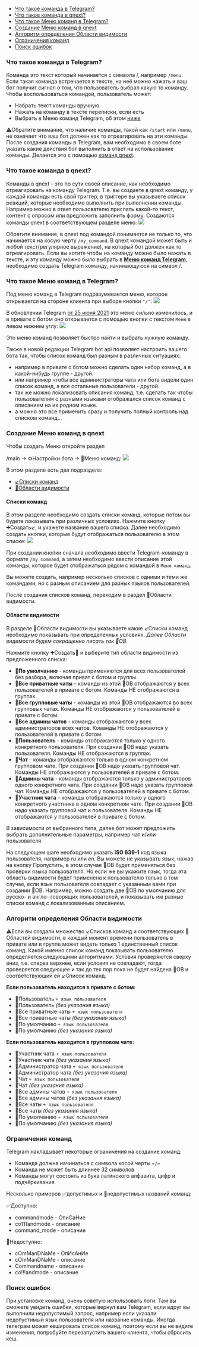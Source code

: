* [Что такое команда в Telegram?](#что-такое-команда-в-telegram?)
* [Что такое команда в qnext?](#что-такое-команда-в-qnext?)
* [Что такое Меню команд в Telegram?](#что-такое-меню-команд-в-telegram?)
* [Создание Меню команд в qnext](#создание-меню-команд-в-qnext)
* [Алгоритм определения Области видимости](#алгоритм-определения-области-видимости)
* [Ограничения команд](#ограничения-команд)
* [Поиск ошибок](#поиск-ошибок)
### Что такое команда в Telegram?

Команда это текст который начинается с символа /, например `/menu`. Если такая команда встречается в тексте, на неё можно нажать и ваш бот получит сигнал о том, что пользователь выбрал какую то команду. Чтобы воспользоваться командой, пользователь может:
* Набрать текст команды вручную
* Нажать на команду в тексте переписки, если есть
* Выбрать в Меню команд Telegram, об этом [ниже](#что-такое-меню-команд-в-telegram?)

⚠️Обратите внимание, что наличие команды, такой как `/start` или `/menu`, не означает что ваш бот должен как то отреагировать на эти команды. После создания команды в Telegram, вам необходимо в своем боте указать какие действия бот выполнить в ответ на использование команды. Делается это с помощью [команд qnext](#что-такое-команда-в-qnext?).
### Что такое команда в qnext?

Команды в qnext - это по сути своей описание, как необходимо отреагировать на команду Telegram. Т.е. вы создаете в qnext команду, у каждой команды есть свой триггер, в триггере вы указываете список реакций, которые необходимо выполнить при выполнении команды. Например можно в ответ пользователю прислать какой-то текст, контент с опросом или предложить заполнить форму. Создаются команды qnext в соответствующем разделе меню:
![](./1.png)

Обратите внимание, в qnext под командой понимается не только то, что начинается на косую черту `/my_command`. В qnext командой может быть и любой текст(регулярное выражение), на который бот должен как то отреагировать. Если вы хотите чтобы на команду можно было нажать в тексте, и эту команду можно было выбрать в [**Меню команд Telegram**](#что-такое-меню-команд-в-telegram?), необходимо создать Telegram команду, начинающуюся на символ /.


### Что такое Меню команд в Telegram?

Под меню команд в Telegram подразумевается меню, которое открывается на стороне клиента при выборе кнопки `"/"`:
![](./2.png)

В обновлении Telegram [от 25 июня 2021](https://core.telegram.org/bots/api#june-25-2021) это меню сильно изменилось, и в привате с ботом оно открывается с помощью кнопки с текстом `Меню` в левом нижнем углу:
![](./3.jpg)

Это меню команд позволяет быстро найти и выбрать нужную команду.

Также в новой редакции Telegram bot api позволяет настроить вашего бота так, чтобы список команд был разным в различных ситуациях:
* например в привате с ботом можно сделать один набор команд, а в какой-нибудь группе - другой.
* или например чтобы все администраторы чата или бота видели один список команд, а все остальные пользователи - другой.
* так же можно локализовать описания команд, т.е. сделать так чтобы пользователям с разными языками отображался список команд с описанием на их родном языке. 
* а можно это все применить сразу и получить полный контроль над списком команд...


### Создание Меню команд в qnext

Чтобы создать Меню откройте раздел

/main -> ⚙️Настройки бота -> 📖Меню команд:
![](./4.png)

В этом разделе есть два подраздела:
* [↙️Списки команд](#списки-команд)
* [🚦Области видимости](#области-видимости)
#### Списки команд

В этом разделе необходимо создать списки команд, которые потом вы будете показывать при различных условиях. Нажмите кнопку ➕Создать↙️, и укажете название вашего списка. Далее необходимо создать  кнопки, которые будут отображаться пользователю в этом списке:
![](./5.png)

При создании кнопки сначала необходимо ввести Telegram-команду в формате `/my_command`, а затем необходимо ввести описание этой команды, которое будет отображаться рядом с командой в `Меню команд`.

Вы можете создать, например несколько списков с одними и теми же командами, но с разным описанием для разных языков пользователей.

После создания списков команд, переходим в раздел 🚦Области видимости.
#### Области видимости

В разделе 🚦Области видимости вы указываете какие ↙️Списки команд необходимо показывать при определенных условиях. _Далее Области видимости будем сокращенно писать так 🚦ОВ._

Нажмите кнопку ➕Создать🚦 и выберите тип области видимости из предложенного списка:
* 🚦**По умолчанию** - команды применяются для всех пользователей без разбора, включая приват с ботом и группы.
* 🚦**Все приватные чаты** - команды из этой 🚦ОВ отображаются у всех пользователей в привате с ботом. Команды НЕ отображаются в группах.
* 🚦**Все групповые чаты** - команды из этой 🚦ОВ отображаются во всех групповых чатах. Команды НЕ отображаются у пользователей в привате с ботом.
* 🚦**Все админы чатов** - команды отображаются у всех администраторов всех чатов. Команды НЕ отображаются у пользователей в привате с ботом.
* 🚦**Пользователь** - команды отображаются только у одного конкретного пользователя. При создании 🚦ОВ надо указать пользователя. Команды НЕ отображаются в группах.
* 🚦**Чат** - команды отображаются только в одном конкретном групповом чате. При создании 🚦ОВ надо указать групповой чат. Команды НЕ отображаются у пользователей в привате с ботом.
* 🚦**Админы чата** - команды отображаются только у администраторов одного конкретного чата. При создании 🚦ОВ надо указать групповой чат. Команды НЕ отображаются у пользователей в привате с ботом.
* 🚦**Участник чата** - команды отображаются только у одного конкретного участника в одном конкретном чате. При создании 🚦ОВ надо указать групповой чат и пользователя. Команды НЕ отображаются у пользователей в привате с ботом.

В зависимости от выбранного типа, далее бот может предложить выбрать дополнительные параметры, например чат и/или пользователя. 

На следующем шаге необходимо указать **ISO 639-1** код языка пользователя, например _ru_ или _en_. Вы можете не указывать язык, нажав на кнопку Пропустить, в этом случае 🚦ОВ будет применяться без проверки языка пользователя. Но если же вы укажите язык, тогда эта область видимости будет применена к пользователю только в том случае, если язык пользователя совпадает с указанным вами при создании 🚦ОВ. Например, можно создать две 🚦ОВ по умолчанию для русско- и англо- говорящих пользователей, и показывать им разные списки команд с локализованным описанием. 
### Алгоритм определения Области видимости

⚠️Если вы создали множество ↙️Списков команд и соответствующих 🚦Областей видимости, в каждый момент времени пользователь в привате или в группе может видеть только 1 единственный список команд. Какой именно список команд показывать пользователю определяется следующими алгоритмами. Условия проверяются сверху вниз, т.е. сперва верхнее, если условия не совпадают, тогда проверяется следующее и так до тех пор пока не будет найдена 🚦ОВ и соответствующий ей ↙️Список команд.

**Если пользователь находится в привате с ботом:**
* 🚦Пользователь `+ язык пользователя`
* 🚦Пользователь _(без указания языка)_
* 🚦Все приватные чаты `+ язык пользователя`
* 🚦Все приватные чаты _(без указания языка)_
* 🚦По умолчанию `+ язык пользователя`
* 🚦По умолчанию _(без указания языка)_

**Если пользователь находится в групповом чате:**
* 🚦Участник чата `+ язык пользователя`
* 🚦Участник чата _(без указания языка)_
* 🚦Администратор чата `+ язык пользователя`
* 🚦Администратор чата _(без указания языка)_
* 🚦Чат `+ язык пользователя`
* 🚦Чат _(без указания языка)_
* 🚦Все админы чатов `+ язык пользователя`
* 🚦Все админы чатов _(без указания языка)_
* 🚦Все чаты `+ язык пользователя`
* 🚦Все чаты _(без указания языка)_
* 🚦По умолчанию `+ язык пользователя`
* 🚦По умолчанию _(без указания языка)_


### Ограничения команд

Telegram накладывает некоторые ограничения на создание команд:
* Команда должна начинаться с символа косой черты `«/»`
* Команда не может быть длиннее 32 символов
* Команды могут состоять из букв латинского алфавита, цифр и подчёркивания.

Несколько примеров ✅допустимых и 🚫недопустимых названий команд:

✅Доступно:
* commandmode - ОпиСаНие
* co111andmode - описание 
* command_mode - описание

🚫Недоступно:
* cOmManDNaMe - ОпИсАнИе 
* cOmManDNaMe - описание 
* Commandname - описание 
* co!!!andmode - описание
### Поиск ошибок

При установке команд, очень советую использовать логи. Там вы сможете увидеть ошибки, которые вернул вам Telegram, если вдруг вы выполнили недопустимый запрос, например если указали недопустимый язык пользователя или название команды. Иногда телеграм может кешировать список команд, поэтому если вы не видите изменения, попробуйте перезапустить вашего клиента, чтобы сбросить кеш.



